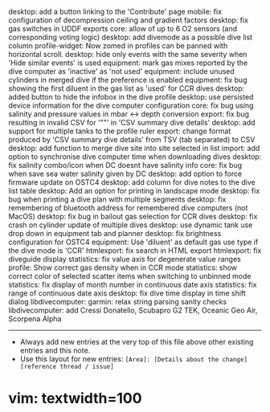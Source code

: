 desktop: add a button linking to the 'Contribute' page
mobile: fix configuration of decompression ceiling and gradient factors
desktop: fix gas switches in UDDF exports
core: allow of up to 6 O2 sensors (and corresponding voting logic)
desktop: add divemode as a possible dive list column
profile-widget: Now zomed in profiles can be panned with horizontal scroll.
desktop: hide only events with the same severity when 'Hide similar events' is used
equipment: mark gas mixes reported by the dive computer as 'inactive' as 'not used'
equipment: include unused cylinders in merged dive if the preference is enabled
equipment: fix bug showing the first diluent in the gas list as 'used' for CCR dives
desktop: added button to hide the infobox in the dive profile
desktop: use persisted device information for the dive computer configuration
core: fix bug using salinity and pressure values in mbar <-> depth conversion
export: fix bug resulting in invalid CSV for '""' in 'CSV summary dive details'
desktop: add support for multiple tanks to the profile ruler
export: change format produced by 'CSV summary dive details' from TSV (tab separated) to CSV
desktop: add function to merge dive site into site selected in list
import: add option to synchronise dive computer time when downloading dives
desktop: fix salinity combo/icon when DC doesnt have salinity info
core: fix bug when save sea water salinity given by DC
desktop: add option to force firmware update on OSTC4
desktop: add column for dive notes to the dive list table
desktop: Add an option for printing in landscape mode
desktop: fix bug when printing a dive plan with multiple segments
desktop: fix remembering of bluetooth address for remembered dive computers (not MacOS)
desktop: fix bug in bailout gas selection for CCR dives
desktop: fix crash on cylinder update of multiple dives
desktop: use dynamic tank use drop down in equipment tab and planner
desktop: fix brightness configuration for OSTC4
equipment: Use 'diluent' as default gas use type if the dive mode is 'CCR'
htmlexport: fix search in HTML export
htmlexport: fix diveguide display
statistics: fix value axis for degenerate value ranges
profile: Show correct gas density when in CCR mode
statistics: show correct color of selected scatter items when switching to unbinned mode
statistics: fix display of month number in continuous date axis
statistics: fix range of continuous date axis
desktop: fix dive time display in time shift dialog
libdivecomputer: garmin: relax string parsing sanity checks
libdivecomputer: add Cressi Donatello, Scubapro G2 TEK, Oceanic Geo Air, Scorpena Alpha

---
* Always add new entries at the very top of this file above other existing entries and this note.
* Use this layout for new entries: `[Area]: [Details about the change] [reference thread / issue]`
# vim: textwidth=100
